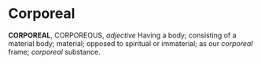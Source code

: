 # Corporeal

**CORPOREAL**, CORPOREOUS, _adjective_ Having a body; consisting of a material body; material; opposed to spiritual or immaterial; as our _corporeal_ frame; _corporeal_ substance.